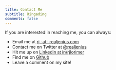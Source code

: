```yaml
---
title: Contact Me
subtitle: Ringading
comments: false
---
```


If you are interested in reaching me, you can always:

* Email me at [rj -at- realjenius.com](mailto:rj@realjenius.com)
* Contact me on Twitter at [@realjenius](http://twitter.com/realjenius)
* Hit me up on [Linkedin at in/rjlorimer](https://www.linkedin.com/in/rjlorimer/)
* Find me on [Github](https://github.com/realjenius/)
* Leave a comment on my site!
